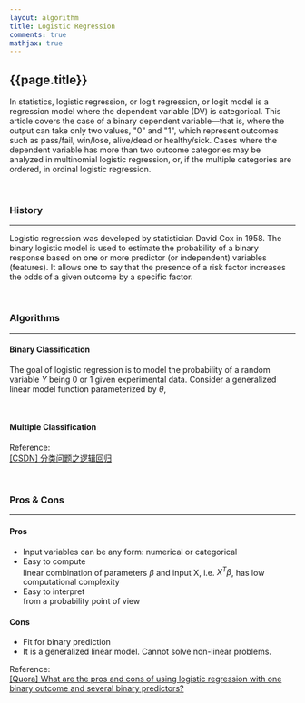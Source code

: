 ```yaml
---
layout: algorithm
title: Logistic Regression
comments: true
mathjax: true
---
```


## {{page.title}}

In statistics, logistic regression, or logit regression, or logit model is a regression model where the dependent variable (DV) is categorical. This article covers the case of a binary dependent variable—that is, where the output can take only two values, "0" and "1", which represent outcomes such as pass/fail, win/lose, alive/dead or healthy/sick. Cases where the dependent variable has more than two outcome categories may be analyzed in multinomial logistic regression, or, if the multiple categories are ordered, in ordinal logistic regression.

<br>

### History
---
Logistic regression was developed by statistician David Cox in 1958. The binary logistic model is used to estimate the probability of a binary response based on one or more predictor (or independent) variables (features). It allows one to say that the presence of a risk factor increases the odds of a given outcome by a specific factor.

<br>

### Algorithms
---
#### Binary Classification
The goal of logistic regression is to model the probability of a random variable $Y$ being 0 or 1 given experimental data.
Consider a generalized linear model function parameterized by $\theta$,

<br>

#### Multiple Classification

Reference:<br>
[[CSDN] 分类问题之逻辑回归](http://blog.csdn.net/xiu_star/article/details/52563619)

<br>

### Pros & Cons
---
#### Pros
+ Input variables can be any form: numerical or categorical
+ Easy to compute<br>
linear combination of parameters $\beta$ and input X, i.e. $X^{T}\beta$, has low computational complexity
+ Easy to interpret<br>
from a probability point of view

#### Cons
+ Fit for binary prediction
+ It is a generalized linear model. Cannot solve non-linear problems.


Reference:<br>
[[Quora] What are the pros and cons of using logistic regression with one binary outcome and several binary predictors?](https://www.quora.com/What-are-the-pros-and-cons-of-using-logistic-regression-with-one-binary-outcome-and-several-binary-predictors)

<br><br>
